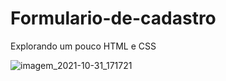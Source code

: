 # Formulario-de-cadastro
Explorando um pouco HTML e CSS

![imagem_2021-10-31_171721](https://user-images.githubusercontent.com/80359142/139599891-71a206ce-f6c3-4baa-80b2-d0c922959d2f.png)
